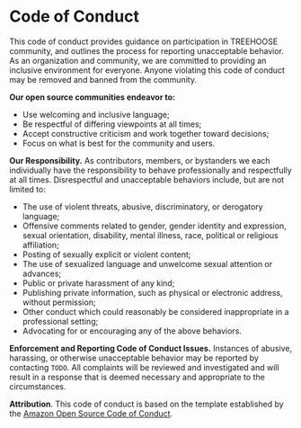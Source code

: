 # Code of Conduct

This code of conduct provides guidance on participation in TREEHOOSE community,
and outlines the process for reporting unacceptable behavior.
As an organization and community, we are committed to providing an inclusive environment for everyone.
Anyone violating this code of conduct may be removed and banned from the community.

**Our open source communities endeavor to:**

- Use welcoming and inclusive language;
- Be respectful of differing viewpoints at all times;
- Accept constructive criticism and work together toward decisions;
- Focus on what is best for the community and users.

**Our Responsibility.** As contributors, members, or bystanders we each individually
have the responsibility to behave professionally and respectfully at all times.
Disrespectful and unacceptable behaviors include, but are not limited to:

- The use of violent threats, abusive, discriminatory, or derogatory language;
- Offensive comments related to gender, gender identity and expression,
  sexual orientation, disability, mental illness, race, political or religious affiliation;
- Posting of sexually explicit or violent content;
- The use of sexualized language and unwelcome sexual attention or advances;
- Public or private harassment of any kind;
- Publishing private information, such as physical or electronic address, without permission;
- Other conduct which could reasonably be considered inappropriate in a professional setting;
- Advocating for or encouraging any of the above behaviors.

**Enforcement and Reporting Code of Conduct Issues.** Instances of abusive, harassing, or otherwise
unacceptable behavior may be reported by contacting `TODO`.
All complaints will be reviewed and investigated and will
result in a response that is deemed necessary and appropriate to the circumstances.

**Attribution**. This code of conduct is based on the template established by the [Amazon Open Source Code of Conduct](https://aws.github.io/code-of-conduct).
